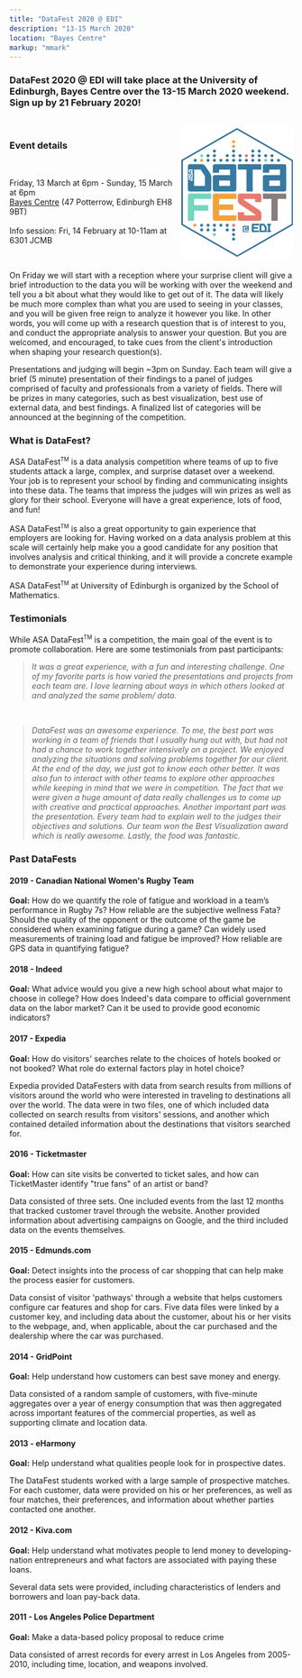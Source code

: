 ```yaml
---
title: "DataFest 2020 @ EDI"
description: "13-15 March 2020"
location: "Bayes Centre"
markup: "mmark"
---
```


### DataFest 2020 @ EDI will take place at the University of Edinburgh, Bayes Centre over the 13-15 March 2020 weekend. Sign up by 21 February 2020!

<br>

<img src="img/df-edi-logo-light.png" width="200px" alt="DataFest @ EDI logo" align="right">

### Event details

<br>

<i class="fas fa-calendar-alt fa-lg fa-fw"></i> Friday, 13 March at 6pm - Sunday, 15 March at 6pm <br>
<i class="fas fa-map-pin fa-lg fa-fw"></i> [Bayes Centre](https://www.ed.ac.uk/bayes) (47 Potterrow, Edinburgh EH8 9BT)
<br><br>
<i class="fas fa-info-circle fa-lg fa-fw"></i> Info session: Fri, 14 February at 10-11am at 6301 JCMB

<br>

On Friday we will start with a reception where your surprise client will give a brief introduction to the data you will be working with over the weekend and tell you a bit about what they would like to get out of it. The data will likely be much more complex than what you are used to seeing in your classes, and you will be given free reign to analyze it however you like. In other words, you will come up with a research question that is of interest to you, and conduct the appropriate analysis to answer your question. But you are welcomed, and encouraged, to take cues from the client's introduction when shaping your research question(s).

Presentations and judging will begin ~3pm on Sunday. Each team will give a brief (5 minute) presentation of their findings to a panel of judges comprised of faculty and professionals from a variety of fields. There will be prizes in many categories, such as best visualization, best use of external data, and best findings. A finalized list of categories will be announced at the beginning of the competition.

### What is DataFest?

ASA DataFest<sup><small>TM</small></sup> is a data analysis competition where teams of up to five students attack a large, complex, and surprise dataset over a weekend. Your job is to represent your school by finding and communicating insights into these data. The teams that impress the judges will win prizes as well as glory for their school. Everyone will have a great experience, lots of food, and fun!

ASA DataFest<sup><small>TM</small></sup> is also a great opportunity to gain experience that employers are looking for. Having worked on a data analysis problem at this scale will certainly help make you a good candidate for any position that involves analysis and critical thinking, and it will provide a concrete example to demonstrate your experience during interviews.

ASA DataFest<sup><small>TM</small></sup> at University of Edinburgh is organized by the School of Mathematics.

### Testimonials

While ASA DataFest<sup><small>TM</small></sup> is a competition, the main goal of the event is to promote collaboration. Here are some testimonials from past participants:

>*It was a great experience, with a fun and interesting challenge. One of my favorite parts is how varied the presentations and projects from each team are. I love learning about ways in which others looked at and analyzed the same problem/ data.*  

<br>

>*DataFest was an awesome experience. To me, the best part was working in a team of friends that I usually hung out with, but had not had a chance to work together intensively on a project. We enjoyed analyzing the situations and solving problems together for our client. At the end of the day, we just got to know each other better. It was also fun to interact with other teams to explore other approaches while keeping in mind that we were in competition. The fact that we were given a huge amount of data really challenges us to come up with creative and practical approaches. Another important part was the presentation. Every team had to explain well to the judges their objectives and solutions. Our team won the Best Visualization award which is really awesome. Lastly, the food was fantastic.*


### Past DataFests

#### 2019 - Canadian National Women's Rugby Team

**Goal:** How do we quantify the role of fatigue and workload in a team’s performance in Rugby 7s? How reliable are the subjective wellness Fata? Should the quality of the opponent or the outcome of the game be considered when examining fatigue during a game? Can widely used measurements of training load and fatigue be improved? How reliable are GPS data in quantifying fatigue?

#### 2018 - Indeed

**Goal:** What advice would you give a new high school about what major to choose in college? How does Indeed's data compare to official government data on the labor market? Can it be used to provide good economic indicators?

#### 2017 - Expedia

**Goal:** How do visitors' searches relate to the choices of hotels booked or not booked? What role do external factors play in hotel choice?

Expedia provided DataFesters with data from search results from millions of visitors around the world who were interested in traveling to destinations all over the world. The data were in two files, one of which included data collected on search results from visitors' sessions, and another which contained detailed information about the destinations that visitors searched for.

#### 2016 - Ticketmaster

**Goal:** How can site visits be converted to ticket sales, and how can TicketMaster identify "true fans" of an artist or band?

Data consisted of three sets. One included events from the last 12 months that tracked customer travel through the website. Another provided information about advertising campaigns on Google, and the third included data on the events themselves.

#### 2015 - Edmunds.com

**Goal:** Detect insights into the process of car shopping that can help make the process easier for customers.

Data consist of visitor 'pathways' through a website that helps customers configure car features and shop for cars. Five data files were linked by a customer key, and including data about the customer, about his or her visits to the webpage, and, when applicable, about the car purchased and the dealership where the car was purchased.

#### 2014 - GridPoint

**Goal:** Help understand how customers can best save money and energy.

Data consisted of a random sample of customers, with five-minute aggregates over a year of energy consumption that was then aggregated across important features of the commercial properties, as well as supporting climate and location data.

#### 2013 - eHarmony

**Goal:** Help understand what qualities people look for in prospective dates.

The DataFest students worked with a large sample of prospective matches. For each customer, data were provided on his or her preferences, as well as four matches, their preferences, and information about whether parties contacted one another.

#### 2012 - Kiva.com

**Goal:** Help understand what motivates people to lend money to developing-nation entrepreneurs and what factors are associated with paying these loans.

Several data sets were provided, including characteristics of lenders and borrowers and loan pay-back data.

#### 2011 - Los Angeles Police Department

**Goal:** Make a data-based policy proposal to reduce crime

Data consisted of arrest records for every arrest in Los Angeles from 2005-2010, including time, location, and weapons involved.
